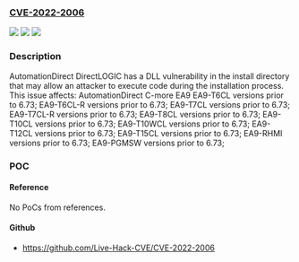 ### [CVE-2022-2006](https://cve.mitre.org/cgi-bin/cvename.cgi?name=CVE-2022-2006)
![](https://img.shields.io/static/v1?label=Product&message=C-more%20EA9&color=blue)
![](https://img.shields.io/static/v1?label=Version&message=EA9-T6CL%3C%206.73%20&color=brighgreen)
![](https://img.shields.io/static/v1?label=Vulnerability&message=CWE-427%20Uncontrolled%20Search%20Path%20Element&color=brighgreen)

### Description

AutomationDirect DirectLOGIC has a DLL vulnerability in the install directory that may allow an attacker to execute code during the installation process. This issue affects: AutomationDirect C-more EA9 EA9-T6CL versions prior to 6.73; EA9-T6CL-R versions prior to 6.73; EA9-T7CL versions prior to 6.73; EA9-T7CL-R versions prior to 6.73; EA9-T8CL versions prior to 6.73; EA9-T10CL versions prior to 6.73; EA9-T10WCL versions prior to 6.73; EA9-T12CL versions prior to 6.73; EA9-T15CL versions prior to 6.73; EA9-RHMI versions prior to 6.73; EA9-PGMSW versions prior to 6.73;

### POC

#### Reference
No PoCs from references.

#### Github
- https://github.com/Live-Hack-CVE/CVE-2022-2006

